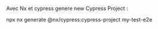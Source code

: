 

Avec Nx et cypress genere new Cypress Project :

  npx nx generate @nx/cypress:cypress-project my-test-e2e
